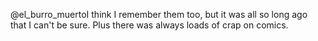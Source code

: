 @el_burro_muertoI think I remember them too, but it was all so long ago that I can't be sure. Plus there was always loads of crap on comics.